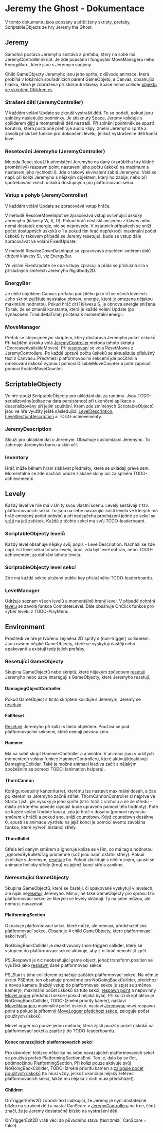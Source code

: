 # Jeremy the Ghost - Dokumentace

V tomto dokumentu jsou popsány a přiblíženy skripty, prefaby, ScriptableObjects ze hry Jeremy the Ghost.

## <a name="Jeremy"></a>Jeremy
Samotná postava Jeremyho sestává z prefabu, který na sobě má JeremyController skript. Je zde popsáno i fungování MoveManageru nebo EnergyBaru, které jsou s Jeremym spojeny.

Child GameObjecty Jeremyho jsou jeho sprite, z důvodu animace, která probíhá v lokálních souřadnicích parent GameObjetu, a Canvas, obsahující hlášku, která je zobrazena při stisknutí klávesy Space mimo collider [objektu se skriptem Children.cs](#Children).

### <a name="ScareChildren"></a>Strašení dětí (JeremyController)
V každém volání Update se zkouší vystrašit děti. To se podaří, pokud jsou splněny následující podmínky. Je stisknutý Space, Jeremy koliduje s colliderem [dětí](#Children) a momentálně děti nestraší. Při splnění podmíněk se spustí korutina, která postupně přehraje audio klipy, změní Jeremyho sprite a zavolá příslušné funkce pro dokončení levelu, jelikož vystrašením dětí končí level.

### <a name="JeremyReset"></a>Resetování Jeremyho (JeremyController)
Metoda Reset slouží k přemístění Jeremyho na daný (v průběhu hry klidně proměnlivý) respawn point, nastavení jeho počtu úskoků na maximum a nastavení jeho rychlosti 0. Jde o takový ekvivalent zabití Jeremyho. Volá se např. při kolizi Jeremyho s nějakým objektem, který ho zabije, nebo při spotřebování všech úskoků dostupných pro platformovací sekci.

### <a name="JeremyMovement"></a> Vstup a pohyb (JeremyController)
V každém volání Update se zpracovává vstup hráče. 

V metodě ResolveMoveInput se zpracovává vstup ovlivňující úskoky Jeremyho (klávesy W, A, D). Pokud hráč nestiskl ani jednu z kláves nebo nemá dostatek energie, nic se neprovede. V ostatních případech se sníží počet dostupných úskoků o 1 a pokud tím hráč nepřekročil maximální počet úskoků (v takovém případě se Jeremy resetuje), bude se vstup dále zpracovávat ve volání FixedUpdate.

V metodě ResolveDownDashInput se zpracovává zrychlení směrem dolů (držení klávesy S), viz [EnergyBar](#EnergyBar).

Ve volání FixedUpdate se oba vstupy zpracují a přidá se příslušná síla v příslušných směrech Jeremyho Rigidbody2D.

### <a name="EnergyBar"></a> EnergyBar 
Je child objektem Canvas prefabu použitého jako UI ve všech levelech. Jeho skript zajišťuje neustálou obnovu energie, která je omezena nějakou maximální hodnotou. Pokud hráč drží klávesu S, je obnova energie snížena. To tak, že se zmenší konstanta, která je každé volání Update (po vynásobení Time.deltaTime) přičtena k momentální energii. 

### <a name="MoveManager"></a> MoveManager
Prefab se stejnojmeným skriptem, který obstarává Jeremyho počet úskoků. Při každém úskoku volá [JeremyController](#JeremyMovement) metodu tohoto skriptu (DecreaseAvailableMoves). Při [resetování](#JeremyReset) se volá ResetMoves z JeremyControlleru. Po každé úpravě počtu úskoků se aktualizuje příslušný text z Canvasu. Před/mezi platformovacími sekcemi jde počítání a omezování úskoků vypnout pomocí DisableMoveCounter a poté zapnout pomocí EnableMoveCounter.

## ScriptableObjecty

Ve hře slouží ScriptableObjecty pro ukládání dat za runtimu. Jsou TODO-serializovány(odkaz na data persistance) při ukončení aplikace a deserializovány při jejím spuštění. Krom zde zmíněných ScriptableObjectů jsou ve hře využity ještě následující: [LevelDescription](#LevelDescription), [LevelSectionDescription](#LevelSectionDescription) a TODO-achievementy.

### JeremyDescription
Slouží pro ukládání dat o Jeremym. Obsahuje customizaci Jeremyho. To zahrnuje Jeremyho barvu a skin očí.

### Inventory
Hráč může během hraní získávat předměty, které se ukládají právě sem. Momentálně se zde nachází pouze získané skiny očí za splnění TODO-achievementů.

## Levely

Každý level ve hře má v Unity svou vlastní scénu. Levely sestávají z tzv. platformovacích sekcí. To jsou na sebe navazující části levelu ve kterých má hráč omezený počet pohybů a při neúspěchu procházení jedné ze sekcí se [vrátí](#JeremyReset) na její začátek. Každá z těchto sekcí má svůj TODO-leaderboard.

### <a name="LevelDescription"></a> ScriptableObjecty levelů
Každý level obsahuje nějaký svůj popis - LevelDescription. Nachází se zde např. list level sekcí tohoto levelu, bool, zda byl level dohrán, nebo TODO-achievement za dohrání tohoto levelu.

### <a name="LevelSectionDescription"></a>ScriptableObjecty level sekcí
Zde má každá sekce uložený public key příslušného TODO-leaderboardu.

### LevelManager
Udržuje seznam všech levelů a momentálně hraný level. V případě [dohrání levelu](#ScareChildren) se zavolá funkce CompleteLevel. Dále obsahuje OnClick funkce pro výběr levelu z TODO-PlayMenu.

## Environment

Prostředí ve hře je tvořeno zejména 2D sprity s (non-trigger) colliderem. Jsou ovšem nějaké GameObjecty, které se vyskytují častěji nebo opakovaně a existují tedy jejich prefaby.

### Resetující GameObjecty

Skupina GameObjectů nebo skriptů, které nějakým způsobem [resetují](#JeremyReset) Jeremyho nebo úzce interagují s GameObjecty, které Jeremyho resetují.

#### DamagingObjectController
Pokud GameObject s tímto skriptem koliduje s Jeremym, Jeremy se [resetuje](#JeremyReset).

#### FallReset
[Resetuje](#JeremyReset) Jeremyho při kolizi s tímto objektem. Používá se pod platformovacími sekcemi, které nemají pevnou zem.

#### Hammer
Má na sobě skript HammerController a animátor. V animaci jsou v určitých momentech volány funkce HammerControlleru, které aktivují/deaktivují DamagingCollider. Také je možné animaci kladiva začít s nějakým zpožděním za pomoci TODO-(animation helpera).

#### ThornCannon
Konfigurovatelný kanon/turret, kterému lze nastavit maximální dosah, a čas po kterém na Jeremyho začně střílet. ThornCannonController si nejprve ve Startu zjistí, jak vysoký je jeho sprite (střílí totiž z vrcholu a ne ze středu - místo ze kterého povede raycast bude upraveno pomocí této hodnoty). Poté se každé volání Update kouká, zda je hráč v dosahu (pomocí raycastu směrem k hráči) a pokud ano, sníží countdown. Když countdown dosáhne 0, spustí se animace výstřelu na jejíž konci je pomocí eventu zavolána funkce, které vytvoří instanci střely.

#### ThornBullet
Střela letí daným směrem a ignoruje kolize se vším, co má tag s hodnotou _ignoredByBulletsTag proměnné (což jsou např. ostatní střely). Pokud zkoliduje s Jeremym, [resetuje](#JeremyReset) ho. Pokud zkoliduje s něčím jiným, spustí se animace hniloby střely (trnu) na jejímž konci střela zanikne.

### Neresetující GameObjecty

Skupina GameObjectů, které se častěji, či opakovaně vyskytují v levelech, ale nijak ne[resetují](#JeremyReset) Jeremyho.
Mimo jiné také GameObjecty pro správu tzv. platformovací sekce ze kterých se levely skládají. Ty na sebe můžou, ale nemusí, navazovat.

#### PlatformingSection
Označuje platformovací sekci, které může, ale nemusí, předcházet jiná platformovací sekce. Obsahuje 4 child GameObjecty, které platformovací sekci tvoří. 

NoGoingBackCollider je deaktivovaný (non-trigger) collider, který se vstupem do platformovací sekce aktivuje, aby z ní hráč nemohl jít zpět. 

<a name="PS_Respawn"></a>PS_Respawn je nic neobsahující game object, jehož transform.position se využívá jako [respawn](#JeremyReset) dané platformovací sekce. 

PS_Start s jeho colliderem označuje začátek platformovací sekce. Na něm je skript PSEnter, ten obsahuje proměnné pro NoGoingBackCollider, předchozí a novou kameru (každý vstup do platformovací sekce je spjat se změnou kamery), maximální počet úskoků na tuto sekci, [respawn point](#PS_Respawn) a nepovinný [MoveLogger](#MoveLogger) předchozí sekce (pokud nějaká byla). Při kolizi skript aktivuje NoGoingBackCollider, TODO-(změní priority kamer), nastaví [MoveManageru](#MoveManager) maximální počet úskoků, nastaví [Jeremymu](#Jeremy) nový respawn point a pokud je přítomný [MoveLogger předchozí sekce](#MoveLogger), zaloguje počet použitých úskoků.

<a name="MoveLogger"></a>MoveLogger má pouze jednu metodu, která zjistí použitý počet úskoků na platformovací sekci a zapíše ji do TODO-leaderboardu.

#### Konec navazujících platformovacích sekcí
Pro ukončení řetězce několika na sebe navazujících platformovacích sekcí se používá prefab PlatformingSectionsEnd. Ten je, dalo by se říct, podmnožinou PlatformingSection. Při kolizi pouze aktivuje svůj NoGoingBackCollider, TODO-(změní prioritu kamer) a [zaloguje počet použitých úskoků](#MoveLogger) (to musí vždy, jelikož ukončuje nějaký řetězec platformovacích sekcí, takže mu nějaká z nich musí předcházet).

#### <a name="Children"></a> Children
OnTriggerEnter2D zobrazí text indikující, že Jeremy je nyní dostatečně blízko na strašení dětí a nastaí CanScare v [JeremyControlleru](#ScareChildren) na true, čímž značí, že je Jeremy dostatečně blízko na vystrašení dětí.

OnTriggerExit2D vrátí věci do původního stavu (text zmizí, CanScare = false).